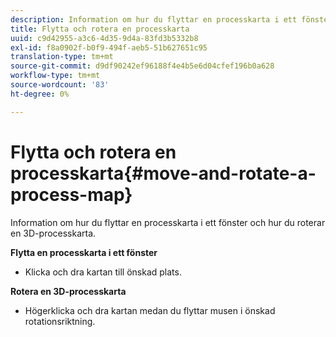```yaml
---
description: Information om hur du flyttar en processkarta i ett fönster och hur du roterar en 3D-processkarta.
title: Flytta och rotera en processkarta
uuid: c9d42955-a3c6-4d35-9d4a-83fd3b5332b8
exl-id: f8a0902f-b0f9-494f-aeb5-51b627651c95
translation-type: tm+mt
source-git-commit: d9df90242ef96188f4e4b5e6d04cfef196b0a628
workflow-type: tm+mt
source-wordcount: '83'
ht-degree: 0%

---
```


# Flytta och rotera en processkarta{#move-and-rotate-a-process-map}

Information om hur du flyttar en processkarta i ett fönster och hur du roterar en 3D-processkarta.

**Flytta en processkarta i ett fönster**

* Klicka och dra kartan till önskad plats.

**Rotera en 3D-processkarta**

* Högerklicka och dra kartan medan du flyttar musen i önskad rotationsriktning.
